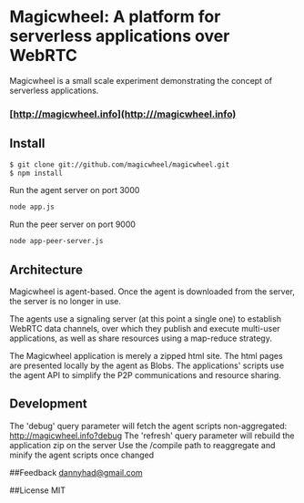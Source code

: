 # Magicwheel: A platform for serverless applications over WebRTC #

Magicwheel is a small scale experiment demonstrating the concept of serverless applications.

### [http://magicwheel.info](http:///magicwheel.info)

## Install
```sh
$ git clone git://github.com/magicwheel/magicwheel.git
$ npm install
```

Run the agent server on port 3000
```sh
node app.js
```

Run the peer server on port 9000
```sh
node app-peer-server.js
```

## Architecture

Magicwheel is agent-based. Once the agent is downloaded from the server, the server is no longer in use.

The agents use a signaling server (at this point a single one) to establish WebRTC data channels, over which they publish and execute multi-user applications, as well as share resources using a map-reduce strategy.

The Magicwheel application is merely a zipped html site. The html pages are presented locally by the agent as Blobs. The applications' scripts use the agent API to simplify the P2P communications and resource sharing.

## Development

The 'debug' query parameter will fetch the agent scripts non-aggregated: http://magicwheel.info?debug
The 'refresh' query parameter will rebuild the application zip on the server
Use the /compile path to reaggregate and minify the agent scripts once changed

##Feedback
dannyhad@gmail.com

##License
MIT